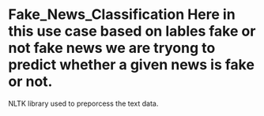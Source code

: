 # Fake_News_Classification Here in this use case based on lables fake or not fake news we are tryong to predict whether a given news is fake or not.
NLTK library used to preporcess the text data.
